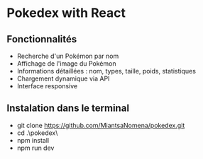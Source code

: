# Pokedex with React 

## Fonctionnalités

- Recherche d'un Pokémon par nom
- Affichage de l'image du Pokémon
- Informations détaillées : nom, types, taille, poids, statistiques
- Chargement dynamique via API
- Interface responsive

## Instalation dans le terminal
- git clone https://github.com/MiantsaNomena/pokedex.git
- cd .\pokedex\
-  npm install
-  npm run dev

